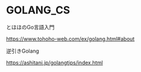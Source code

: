 # GOLANG_CS

とほほのGo言語入門

https://www.tohoho-web.com/ex/golang.html#about


逆引きGolang

https://ashitani.jp/golangtips/index.html
